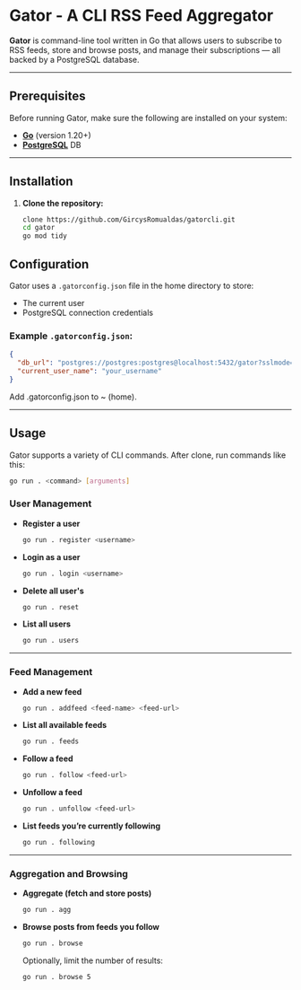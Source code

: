 # Gator - A CLI RSS Feed Aggregator

**Gator** is command-line tool written in Go that allows users to subscribe to RSS feeds, store and browse posts, and manage their subscriptions — all backed by a PostgreSQL database.

---

## Prerequisites

Before running Gator, make sure the following are installed on your system:

- **[Go](https://golang.org/dl/)** (version 1.20+)
- **[PostgreSQL](https://www.postgresql.org/download/)** DB

---

## Installation

1. **Clone the repository:**

   ```bash
   clone https://github.com/GircysRomualdas/gatorcli.git
   cd gator
   go mod tidy
   ```

## Configuration

Gator uses a `.gatorconfig.json` file in the home directory to store:

- The current user
- PostgreSQL connection credentials

### Example `.gatorconfig.json`:

```json
{
  "db_url": "postgres://postgres:postgres@localhost:5432/gator?sslmode=disable",
  "current_user_name": "your_username"
}
```

Add .gatorconfig.json to ~ (home).

---

## Usage

Gator supports a variety of CLI commands. After clone, run commands like this:

```bash
go run . <command> [arguments]
```

### User Management

- **Register a user**

  ```bash
  go run . register <username>
  ```

- **Login as a user**

  ```bash
  go run . login <username>
  ```

- **Delete all user's**

  ```bash
  go run . reset
  ```

- **List all users**

  ```bash
  go run . users
  ```

---

### Feed Management

- **Add a new feed**

  ```bash
  go run . addfeed <feed-name> <feed-url>
  ```

- **List all available feeds**

  ```bash
  go run . feeds
  ```

- **Follow a feed**

  ```bash
  go run . follow <feed-url>
  ```

- **Unfollow a feed**

  ```bash
  go run . unfollow <feed-url>
  ```

- **List feeds you’re currently following**

  ```bash
  go run . following
  ```

---

### Aggregation and Browsing

- **Aggregate (fetch and store posts)**

  ```bash
  go run . agg
  ```

- **Browse posts from feeds you follow**

  ```bash
  go run . browse
  ```

  Optionally, limit the number of results:

  ```bash
  go run . browse 5
  ```
